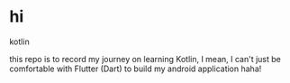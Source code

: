 # hi
kotlin

this repo is to record my journey on learning Kotlin, I mean, I can't just be comfortable with Flutter (Dart) to build my android application haha!
